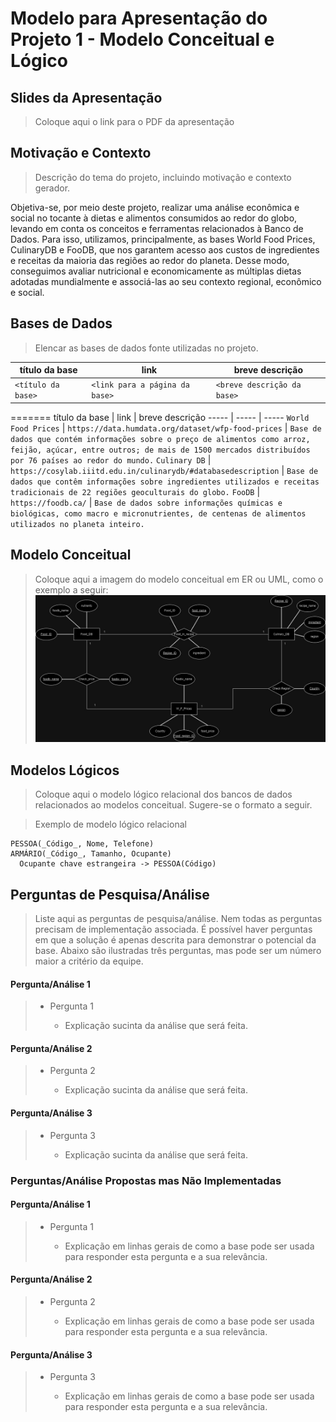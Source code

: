 # Modelo para Apresentação do Projeto 1 - Modelo Conceitual e Lógico

## Slides da Apresentação

> Coloque aqui o link para o PDF da apresentação

## Motivação e Contexto

> Descrição do tema do projeto, incluindo motivação e contexto gerador.

Objetiva-se, por meio deste projeto, realizar uma análise econômica e social no tocante à dietas e alimentos consumidos ao redor do globo, levando em conta os conceitos e ferramentas relacionados à Banco de Dados.
Para isso, utilizamos, principalmente, as bases World Food Prices, CulinaryDB e FooDB, que nos garantem acesso aos custos de ingredientes e receitas da maioria das regiões ao redor do planeta. Desse modo, conseguimos avaliar nutricional e economicamente as múltiplas dietas adotadas mundialmente e associá-las ao seu contexto regional, econômico e social.

## Bases de Dados

> Elencar as bases de dados fonte utilizadas no projeto.

| título da base     | link                           | breve descrição             |
| ------------------ | ------------------------------ | --------------------------- |
| `<título da base>` | `<link para a página da base>` | `<breve descrição da base>` |
=======
título da base | link | breve descrição
----- | ----- | -----
`World Food Prices` | `https://data.humdata.org/dataset/wfp-food-prices` | `Base de dados que contém informações sobre o preço de alimentos como arroz, feijão, açúcar, entre outros; de mais de 1500 mercados distribuídos por 76 países ao redor do mundo.`
`Culinary DB` | `https://cosylab.iiitd.edu.in/culinarydb/#databasedescription` | `Base de dados que contêm informações sobre ingredientes utilizados e receitas tradicionais de 22 regiões geoculturais do globo.`
`FooDB` | `https://foodb.ca/` | `Base de dados sobre informações químicas e biológicas, como macro e micronutrientes, de centenas de alimentos utilizados no planeta inteiro.`

## Modelo Conceitual

> Coloque aqui a imagem do modelo conceitual em ER ou UML, como o exemplo a seguir:
> <img src="../images/ER - Projeto1.jpeg" width="800px" height="auto">

## Modelos Lógicos

> Coloque aqui o modelo lógico relacional dos bancos de dados relacionados ao modelos conceitual. Sugere-se o formato a seguir.

> Exemplo de modelo lógico relacional

```
PESSOA(_Código_, Nome, Telefone)
ARMÁRIO(_Código_, Tamanho, Ocupante)
  Ocupante chave estrangeira -> PESSOA(Código)
```

## Perguntas de Pesquisa/Análise

> Liste aqui as perguntas de pesquisa/análise. Nem todas as perguntas precisam de implementação associada. É possível haver perguntas em que a solução é apenas descrita para demonstrar o potencial da base. Abaixo são ilustradas três perguntas, mas pode ser um número maior a critério da equipe.

#### Pergunta/Análise 1

> - Pergunta 1
>
>   - Explicação sucinta da análise que será feita.

#### Pergunta/Análise 2

> - Pergunta 2
>
>   - Explicação sucinta da análise que será feita.

#### Pergunta/Análise 3

> - Pergunta 3
>
>   - Explicação sucinta da análise que será feita.

### Perguntas/Análise Propostas mas Não Implementadas

#### Pergunta/Análise 1

> - Pergunta 1
>
>   - Explicação em linhas gerais de como a base pode ser usada para responder esta pergunta e a sua relevância.

#### Pergunta/Análise 2

> - Pergunta 2
>
>   - Explicação em linhas gerais de como a base pode ser usada para responder esta pergunta e a sua relevância.

#### Pergunta/Análise 3

> - Pergunta 3
>
>   - Explicação em linhas gerais de como a base pode ser usada para responder esta pergunta e a sua relevância.
